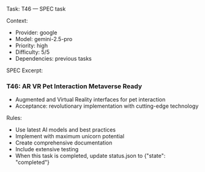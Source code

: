 Task: T46 — SPEC task

Context:
- Provider: google
- Model: gemini-2.5-pro
- Priority: high
- Difficulty: 5/5
- Dependencies: previous tasks

SPEC Excerpt:

### T46: AR VR Pet Interaction   Metaverse Ready
- Augmented and Virtual Reality interfaces for pet interaction
- Acceptance: revolutionary implementation with cutting-edge technology

Rules:
- Use latest AI models and best practices
- Implement with maximum unicorn potential
- Create comprehensive documentation
- Include extensive testing
- When this task is completed, update status.json to {"state": "completed"}
